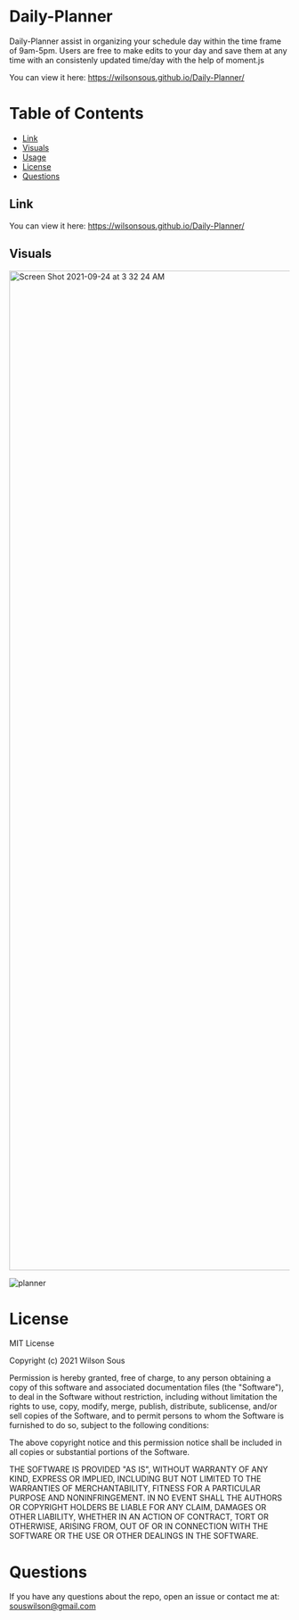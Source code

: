 # Daily-Planner
Daily-Planner assist in organizing your schedule day within the time frame of 9am-5pm. Users are free to make edits to your day and save them at any time with an consistenly updated time/day with the help of moment.js

You can view it here: https://wilsonsous.github.io/Daily-Planner/


  # Table of Contents 
  * [Link](#Link)
  * [Visuals](#Visuals)
  * [Usage](#usage)
  * [License](#license)
  * [Questions](#questions)

## Link
You can view it here: https://wilsonsous.github.io/Daily-Planner/

## Visuals
<img width="1792" alt="Screen Shot 2021-09-24 at 3 32 24 AM" src="https://user-images.githubusercontent.com/78562158/134636081-d0ed859e-e3e0-4ced-943f-7efcc1a33f10.png">


![planner](https://user-images.githubusercontent.com/78562158/134623296-078a5854-d449-4ddf-b1c4-05e25810669e.png)

# License
MIT License

Copyright (c) 2021 Wilson Sous

Permission is hereby granted, free of charge, to any person obtaining a copy of this software and associated documentation files (the "Software"), to deal in the Software without restriction, including without limitation the rights to use, copy, modify, merge, publish, distribute, sublicense, and/or sell copies of the Software, and to permit persons to whom the Software is furnished to do so, subject to the following conditions:

The above copyright notice and this permission notice shall be included in all copies or substantial portions of the Software.

THE SOFTWARE IS PROVIDED "AS IS", WITHOUT WARRANTY OF ANY KIND, EXPRESS OR IMPLIED, INCLUDING BUT NOT LIMITED TO THE WARRANTIES OF MERCHANTABILITY, FITNESS FOR A PARTICULAR PURPOSE AND NONINFRINGEMENT. IN NO EVENT SHALL THE AUTHORS OR COPYRIGHT HOLDERS BE LIABLE FOR ANY CLAIM, DAMAGES OR OTHER LIABILITY, WHETHER IN AN ACTION OF CONTRACT, TORT OR OTHERWISE, ARISING FROM, OUT OF OR IN CONNECTION WITH THE SOFTWARE OR THE USE OR OTHER DEALINGS IN THE SOFTWARE.

# Questions
If you have any questions about the repo, open an issue or contact me at: souswilson@gmail.com
